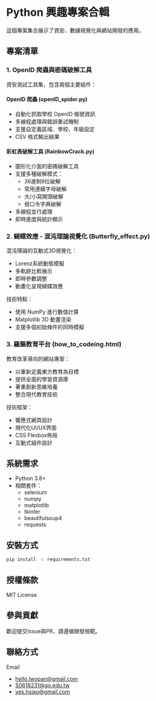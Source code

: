 # Python 興趣專案合輯

這個專案集合展示了資安、數據視覺化與網站開發的應用。

## 專案清單

### 1. OpenID 爬蟲與密碼破解工具

資安測試工具集，包含兩個主要組件：

#### OpenID 爬蟲 (openID_spider.py)
- 自動化抓取學校 OpenID 帳號資訊
- 多線程處理與錯誤重試機制
- 支援自定義區域、學校、年級設定
- CSV 格式輸出結果

#### 彩虹表破解工具 (RainbowCrack.py)
- 圖形化介面的密碼破解工具
- 支援多種破解模式：
  - 36進制6位破解
  - 常用連續字母破解
  - 大/小寫開頭破解
  - 弱口令字典破解
- 多線程並行處理
- 即時進度與統計顯示

### 2. 蝴蝶效應 - 混沌理論視覺化 (Butterfly_effect.py)

混沌理論的互動式3D視覺化：
- Lorenz系統動態模擬
- 多軌跡比較展示
- 即時參數調整
- 動畫化呈現蝴蝶效應

技術特點：
- 使用 NumPy 進行數值計算
- Matplotlib 3D 動畫渲染
- 支援多個初始條件的同時模擬

### 3. 羅盤教育平台 (how_to_codeing.html)

教育改革導向的網站專案：
- 以重新定義東方教育為目標
- 提供全面的學習資源庫
- 著重創新思維培養
- 整合現代教育技術

技術框架：
- 響應式網頁設計
- 現代化UI/UX界面
- CSS Flexbox佈局
- 互動式組件設計

## 系統需求
- Python 3.8+
- 相關套件：
  - selenium
  - numpy
  - matplotlib
  - tkinter
  - beautifulsoup4
  - requests

## 安裝方式
```bash
pip install -r requirements.txt
```

## 授權條款
MIT License

## 參與貢獻
歡迎提交Issue與PR，請遵循開發規範。

## 聯絡方式

Email
- hello.lwopan@gmail.com
- S0618231@go.edu.tw
- yes.hsiao@gmail.com